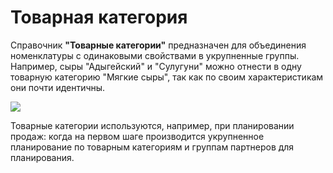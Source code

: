 # Товарная категория

Справочник **"Товарные категории"** предназначен для объединения номенклатуры с одинаковыми свойствами в укрупненные группы. Например, сыры "Адыгейский" и "Сулугуни" можно отнести в одну товарную категорию "Мягкие сыры", так как по своим характеристикам они почти идентичны.

![](РroductCategory.assets/1.png)

Товарные категории используются, например, при планировании продаж: когда на первом шаге производится укрупненное планирование по товарным категориям и группам партнеров для планирования.